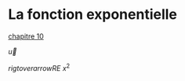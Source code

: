# La fonction exponentielle




[chapitre 10](./chapitre10/chapitre10.md)

$\vec{u}$
 
$rigtoverarrow{RE}$
$x^2$